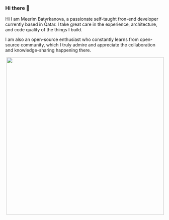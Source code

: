 ### Hi there 👋 

<!--
**meerimbatyr/meerimbatyr** is a ✨ _special_ ✨ repository because its `README.md` (this file) appears on your GitHub profile.

Here are some ideas to get you started:

- 🔭 I’m currently working on ...
- 🌱 I’m currently learning ...
- 👯 I’m looking to collaborate on ...
- 🤔 I’m looking for help with ...
- 💬 Ask me about ...
- 📫 How to reach me: ...
- 😄 Pronouns: ...
- ⚡ Fun fact: ...
-->

Hi I am  Meerim Batyrkanova, a passionate self-taught fron-end developer currently based in Qatar.  I take great care in the experience, architecture, and code quality of the things I build.

I am also an open-source enthusiast who constantly learns from open-source community, which I truly admire and appreciate the collaboration and knowledge-sharing happening there.


<div id="header" align="right">
  <img src="https://media.giphy.com/media/hpXdHPfFI5wTABdDx9/giphy.gif" width="500"/>
</div>


